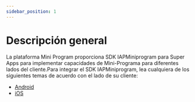 ```yaml
---
sidebar_position: 1
---
```


# Descripción general

La plataforma Mini Program proporciona SDK IAPMiniprogram para Super Apps para implementar capacidades de Mini-Programa para diferentes lados del cliente.Para integrar el SDK IAPMiniprogram, lea cualquiera de los siguientes temas de acuerdo con el lado de su cliente:

- [Android](./Android/Inicio%20rápido/Inicio%20rápido.md)
- [iOS](./IOS/Inicio%20rápido/Inicio%20rápido.md)
